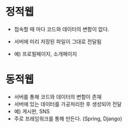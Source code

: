 # 정적웹

- 접속할 때 마다 코드와 데이터의 변함이 없다.
- 서버에 미리 저장된 파일이 그대로 전달됨

- 예) 프로필페이지, 소개페이지



# 동적웹

- 서버를 통해 코드와 데이터의 변함이 존재
- 서버에 있는 데이터를 가공처리한 후 생성되어 전달
- 예) 게시판, SNS
- 주로 프레임워크를 통해 만든다. (Spring, Django)

